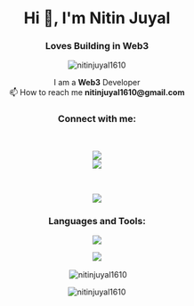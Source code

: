 <h1 align="center">Hi 👋, I'm Nitin Juyal</h1>
<h3 align="center">Loves Building in Web3</h3>

<p align="center"> <img src="https://komarev.com/ghpvc/?username=nitinjuyal1610&label=Profile%20views&color=0e75b6&style=for-the-badge" alt="nitinjuyal1610" /> </p>


<p align="center">
  I am a <b>Web3</b> Developer
  <br/>
  📫 How to reach me <b>nitinjuyal1610@gmail.com</b>
</p>

<h3 align="center">Connect with me:</h3>
<br/>
<p align="center">
  <a align="center" href="https://www.linkedin.com/in/nitin-juyal-905736209/" target="blank"> 
    	<img src="https://img.shields.io/badge/LinkedIn-0077B5?style=for-the-badge&logo=linkedin&logoColor=white"/>
  </a>
  <br/>
  <img src="https://dcbadge.vercel.app/api/shield/760365797972770846" />

</p>
<br/>


<p align="center">
<img src="https://leetcode-stats-six.vercel.app/?username=Nitin1610&theme=dark"/>
 </p>

<h3 align="center">Languages and Tools:</h3>
<p align="center">
  <a href="https://skillicons.dev">
    <img src="https://skillicons.dev/icons?i=docker,bootstrap,c,cpp,css,git,github,html,mongodb,ipfs,js,nextjs,postman,py,react,nodejs,express,mysql,,solidity,tailwind,vscode,ts&perline=10" />
  </a>
</p>

<p align="center">
  <img src="https://github-readme-stats.vercel.app/api?username=nitinjuyal1610&show_icons=true&theme=radical"/>
</p>

<p align="center">&nbsp;<img align="center" src="https://github-readme-stats.vercel.app/api/top-langs/?username=nitinjuyal1610&hide_progress=true&theme=radical" alt="nitinjuyal1610" /></p>
<p align="center"><img align="center" src="https://streak-stats.demolab.com/?user=nitinjuyal1610&theme=dark" alt="nitinjuyal1610" /></p>
